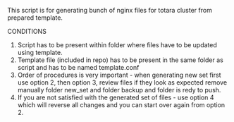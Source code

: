 This script is for generating bunch of nginx files for totara cluster from prepared template.

CONDITIONS
1. Script has to be present within folder where files have to be updated using template.
2. Template file (included in repo) has to be present in the same folder as script and has to be named template.conf
3. Order of procedures is very important - when generating new set first use option 2, then option 3, 
   review files if they look as expected remove manually folder new_set and folder backup and folder is redy to push. 
4. If you are not satisfied with the generated set of files - use option 4 which will reverse all changes and you can start over again from option 2. 

